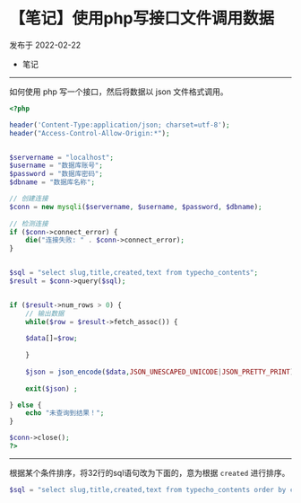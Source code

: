 # 【笔记】使用php写接口文件调用数据

发布于 2022-02-22 
  - 笔记
  
---


如何使用 php 写一个接口，然后将数据以 json 文件格式调用。



```php
<?php

header('Content-Type:application/json; charset=utf-8');
header("Access-Control-Allow-Origin:*");


$servername = "localhost";
$username = "数据库账号";
$password = "数据库密码";
$dbname = "数据库名称";

// 创建连接
$conn = new mysqli($servername, $username, $password, $dbname);
 
// 检测连接
if ($conn->connect_error) {
    die("连接失败: " . $conn->connect_error);
}


$sql = "select slug,title,created,text from typecho_contents";
$result = $conn->query($sql);


if ($result->num_rows > 0) {
    // 输出数据
    while($row = $result->fetch_assoc()) {
        
    $data[]=$row;
    
    }
    
    $json = json_encode($data,JSON_UNESCAPED_UNICODE|JSON_PRETTY_PRINT);//把数据转换为JSON数据.
    
    exit($json) ;

} else {
    echo "未查询到结果！";
}

$conn->close();
?>

```

---

根据某个条件排序，将32行的sql语句改为下面的，意为根据 `created` 进行排序。

```php
$sql = "select slug,title,created,text from typecho_contents order by created desc";
```